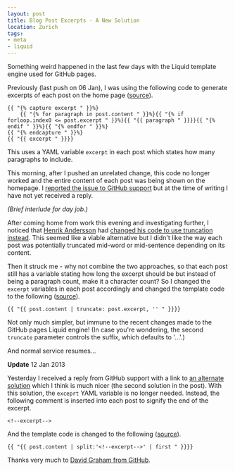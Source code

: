 ```yaml
---
layout: post
title: Blog Post Excerpts - A New Solution
location: Zurich
tags:
- meta
- liquid
---
```

Something weird happened in the last few days with the Liquid template engine used for GitHub pages.

Previously (last push on 06 Jan), I was using the following code to generate excerpts of each post on the home page ([source](https://github.com/adamralph/adamralph.github.com/blob/142bf461c601dd9bd147d981eb7dd40d45575f70/index.html#L8)).

	{{ "{% capture excerpt " }}%}
		{{ "{% for paragraph in post.content " }}%}{{ "{% if forloop.index0 <= post.excerpt " }}%}{{ "{{ paragraph " }}}}{{ "{% endif " }}%}{{ "{% endfor " }}%}
	{{ "{% endcapture " }}%}
	{{ "{{ excerpt " }}}}

This uses a YAML variable `excerpt` in each post which states how many paragraphs to include.

This morning, after I pushed an unrelated change, this code no longer worked and the entire content of each post was being shown on the homepage. I [reported the issue to GitHub support](https://gist.github.com/4491164) but at the time of writing I have not yet received a reply.

*(Brief interlude for day job.)*

<!--excerpt-->

After coming home from work this evening and investigating further, I noticed that [Henrik Andersson](http://henri.kandersson.com/) had [changed his code to use truncation instead](https://github.com/alfhenrik/henri.kandersson.com/blob/c129f9f5fbb4b5923c1e9e9523496664178e470d/index.html#L15). This seemed like a viable alternative but I didn't like the way each post was potentially truncated mid-word or mid-sentence depending on its content.

Then it struck me - why not combine the two approaches, so that each post still has a variable stating how long the excerpt should be but instead of being a paragraph count, make it a character count? So I changed the `excerpt` variables in each post accordingly and changed the template code to the following ([source](https://github.com/adamralph/adamralph.github.com/blob/dcb7d5f9da6e9614c95bef314e5dae3986175972/index.html#L13)).

	{{ "{{ post.content | truncate: post.excerpt, '' " }}}}

Not only much simpler, but immune to the recent changes made to the GitHub pages Liquid engine! (In case you're wondering, the second `truncate` parameter controls the suffix, which defaults to '...'.)

And normal service resumes...

**Update** 12 Jan 2013

Yesterday I received a reply from GitHub support with a link to [an alternate solution](http://mikeygee.com/blog/truncate.html) which I think is much nicer (the second solution in the post). With this solution, the `exceprt` YAML variable is no longer needed. Instead, the following comment is inserted into each post to signify the end of the excerpt.

	<!--excerpt-->

And the template code is changed to the following ([source](https://github.com/adamralph/adamralph.github.com/blob/83bbe606241c4199c8b93e70bf970535d6ce6b3b/index.html#L13)).

    {{ "{{ post.content | split:'<!--excerpt-->' | first " }}}}

Thanks very much to [David Graham from GitHub](https://github.com/dgraham).
